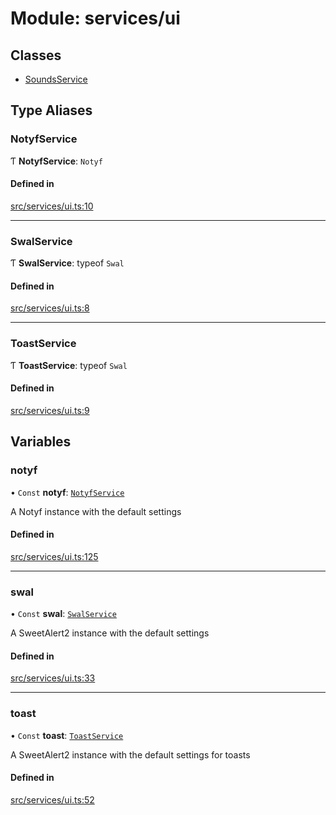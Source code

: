 # Module: services/ui

## Classes

- [SoundsService](../classes/services_ui.SoundsService.md)

## Type Aliases

### <a id="notyfservice" name="notyfservice"></a> NotyfService

Ƭ **NotyfService**: `Notyf`

#### Defined in

[src/services/ui.ts:10](https://github.com/jakguru/vueprint/blob/a4b4af4/src/services/ui.ts#L10)

___

### <a id="swalservice" name="swalservice"></a> SwalService

Ƭ **SwalService**: typeof `Swal`

#### Defined in

[src/services/ui.ts:8](https://github.com/jakguru/vueprint/blob/a4b4af4/src/services/ui.ts#L8)

___

### <a id="toastservice" name="toastservice"></a> ToastService

Ƭ **ToastService**: typeof `Swal`

#### Defined in

[src/services/ui.ts:9](https://github.com/jakguru/vueprint/blob/a4b4af4/src/services/ui.ts#L9)

## Variables

### <a id="notyf" name="notyf"></a> notyf

• `Const` **notyf**: [`NotyfService`](services_ui.md#notyfservice)

A Notyf instance with the default settings

#### Defined in

[src/services/ui.ts:125](https://github.com/jakguru/vueprint/blob/a4b4af4/src/services/ui.ts#L125)

___

### <a id="swal" name="swal"></a> swal

• `Const` **swal**: [`SwalService`](services_ui.md#swalservice)

A SweetAlert2 instance with the default settings

#### Defined in

[src/services/ui.ts:33](https://github.com/jakguru/vueprint/blob/a4b4af4/src/services/ui.ts#L33)

___

### <a id="toast" name="toast"></a> toast

• `Const` **toast**: [`ToastService`](services_ui.md#toastservice)

A SweetAlert2 instance with the default settings for toasts

#### Defined in

[src/services/ui.ts:52](https://github.com/jakguru/vueprint/blob/a4b4af4/src/services/ui.ts#L52)
